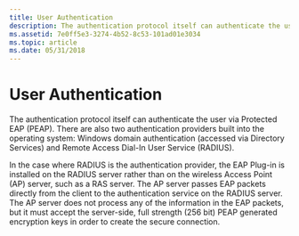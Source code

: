 ```yaml
---
title: User Authentication
description: The authentication protocol itself can authenticate the user via Protected EAP (PEAP).
ms.assetid: 7e0ff5e3-3274-4b52-8c53-101ad01e3034
ms.topic: article
ms.date: 05/31/2018
---
```


# User Authentication

The authentication protocol itself can authenticate the user via Protected EAP (PEAP). There are also two authentication providers built into the operating system: Windows domain authentication (accessed via Directory Services) and Remote Access Dial-In User Service (RADIUS).

In the case where RADIUS is the authentication provider, the EAP Plug-in is installed on the RADIUS server rather than on the wireless Access Point (AP) server, such as a RAS server. The AP server passes EAP packets directly from the client to the authentication service on the RADIUS server. The AP server does not process any of the information in the EAP packets, but it must accept the server-side, full strength (256 bit) PEAP generated encryption keys in order to create the secure connection.

 

 





